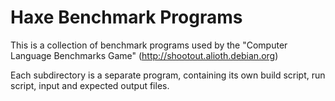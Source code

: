 
Haxe Benchmark Programs
=======================
This is a collection of benchmark programs used by the "Computer
Language Benchmarks Game" (http://shootout.alioth.debian.org)

Each subdirectory is a separate program, containing its own build
script, run script, input and expected output files.